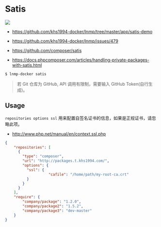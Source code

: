 # Satis

[![](https://img.shields.io/badge/AD-%E8%85%BE%E8%AE%AF%E4%BA%91%E5%AE%B9%E5%99%A8%E6%9C%8D%E5%8A%A1-blue.svg)](https://cloud.tencent.com/redirect.php?redirect=10058&cps_key=3a5255852d5db99dcd5da4c72f05df61)

* https://github.com/khs1994-docker/lnmp/tree/master/app/satis-demo

* https://github.com/khs1994-docker/lnmp/issues/479

* https://github.com/composer/satis

* https://docs.phpcomposer.com/articles/handling-private-packages-with-satis.html

```bash
$ lnmp-docker satis
```

> 若 Git 仓库为 GitHub, API 调用有限制，需要输入 GitHub Token(自行生成)。

## Usage

`repositories options ssl` 用来配置自签名证书的信息，如果是正规证书，请忽略此项。

* http://www.php.net/manual/en/context.ssl.php

```json
{
    "repositories": [
      {
        "type": "composer",
        "url": "http://packages.t.khs1994.com/",
        "options": {
          "ssl": {
                    "cafile": "/home/path/my-root-ca.crt"
          }
        }
      }
    ],
    "require": {
        "company/package": "1.2.0",
        "company/package2": "1.5.2",
        "company/package3": "dev-master"
    }
}
```
